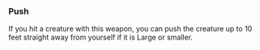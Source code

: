 ### Push
If you hit a creature with this weapon, you can push the creature up to 10 feet straight away from yourself if it is Large or smaller.
